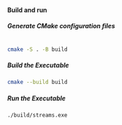 #### Build and run

##### Generate CMake configuration files
```bash

cmake -S . -B build

```

##### Build the Executable
```bash
cmake --build build

```


##### Run the Executable
```bash
./build/streams.exe
```